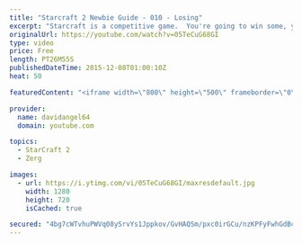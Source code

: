 ```yaml
---
title: "Starcraft 2 Newbie Guide - 010 - Losing"
excerpt: "Starcraft is a competitive game.  You're going to win some, you're going to lose some.  When you win a game, you feel good, and that's awesome.  But how do you react to losing a game?  How you react to losing in a competitive game like Starcraft 2 is an important consideration.  The biggest concept is"
originalUrl: https://youtube.com/watch?v=05TeCuG68GI
type: video
price: Free
length: PT26M55S
publishedDateTime: 2015-12-08T01:00:10Z
heat: 50

featuredContent: "<iframe width=\"800\" height=\"500\" frameborder=\"0\" src=\"https://www.youtube.com/embed/05TeCuG68GI\" allow=\"accelerometer; autoplay; encrypted-media; gyroscope; picture-in-picture\" allowfullscreen></iframe>"

provider:
  name: davidangel64
  domain: youtube.com

topics:
  - StarCraft 2
  - Zerg

images:
  - url: https://i.ytimg.com/vi/05TeCuG68GI/maxresdefault.jpg
    width: 1280
    height: 720
    isCached: true

secured: "4bg7cWTvhuPWVq08ySrvYs1Jppkov/GvHAQSm/pxc0irGCu/nzKPFyFwhGdBcT5FJtfeDnGa95pe34E/CwHcTgFYMZdiGlAPHFdvh51AU+AI+5Xdul3J3+v7Ujo/YL3mfZtppZ60T4Oe2TuUgW/cDZe0rbEKU2wHID5ifvTocr9CKi0LNOYm1sr9s8YbZREGp9TmEB6gJRpbKoD/x3VzKzfI/KcJnirb5Yp0kS40LLUUtmVAQMtTuFSqsc2MY5h8JuJd3GAU6ePibXJcvc3JRXeevHfkgt6j3UFmvWuHL1jnDlz38GWaZXfzd79URiH6oZeqTWlicu0yn2KTSl/Mj/Ei5twjV9j176TSJ4jRv03HE8vH5EbJ4IuGySGyTLe6LS2Y/k4I4Vic78n9qujzT5WtHMQjdXjm0ZtiC87JwPQ=;TCYEIQRJLb6INz7Drgd/2g=="
---
```


